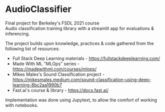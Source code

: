 # AudioClassifier
Final project for Berkeley's FSDL 2021 course  
Audio classification training library with a streamlit app for evaluations & inferencing.  

The project builds upon knowledge, practices & code gathered from the following list of resources:
- Full Stack Deep Learning materials - https://fullstackdeeplearning.com/
- Made With ML "MLOps" series - https://madewithml.com/courses/mlops/
- Mikes Males's Sound Classification project - https://mikesmales.medium.com/sound-classification-using-deep-learning-8bc2aa1990b7
- Fast.ai's course & library - https://docs.fast.ai/

Implementation was done using Jupytext, to allow the comfort of working with notebooks.  
